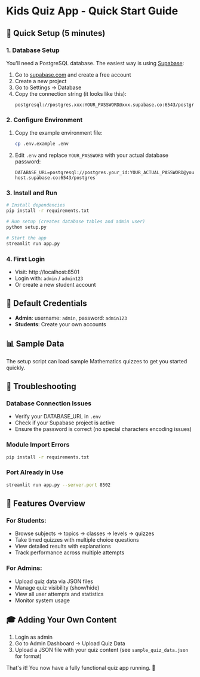 # Kids Quiz App - Quick Start Guide

## 🚀 Quick Setup (5 minutes)

### 1. Database Setup
You'll need a PostgreSQL database. The easiest way is using [Supabase](https://supabase.com):

1. Go to [supabase.com](https://supabase.com) and create a free account
2. Create a new project
3. Go to Settings → Database
4. Copy the connection string (it looks like this):
   ```
   postgresql://postgres.xxx:YOUR_PASSWORD@xxx.supabase.co:6543/postgres
   ```

### 2. Configure Environment
1. Copy the example environment file:
   ```bash
   cp .env.example .env
   ```

2. Edit `.env` and replace `YOUR_PASSWORD` with your actual database password:
   ```env
   DATABASE_URL=postgresql://postgres.your_id:YOUR_ACTUAL_PASSWORD@your-host.supabase.co:6543/postgres
   ```

### 3. Install and Run
```bash
# Install dependencies
pip install -r requirements.txt

# Run setup (creates database tables and admin user)
python setup.py

# Start the app
streamlit run app.py
```

### 4. First Login
- Visit: http://localhost:8501
- Login with: `admin` / `admin123`
- Or create a new student account

## 🎯 Default Credentials
- **Admin**: username: `admin`, password: `admin123`
- **Students**: Create your own accounts

## 📊 Sample Data
The setup script can load sample Mathematics quizzes to get you started quickly.

## 🔧 Troubleshooting

### Database Connection Issues
- Verify your DATABASE_URL in `.env`
- Check if your Supabase project is active
- Ensure the password is correct (no special characters encoding issues)

### Module Import Errors
```bash
pip install -r requirements.txt
```

### Port Already in Use
```bash
streamlit run app.py --server.port 8502
```

## 📱 Features Overview

### For Students:
- Browse subjects → topics → classes → levels → quizzes
- Take timed quizzes with multiple choice questions
- View detailed results with explanations
- Track performance across multiple attempts

### For Admins:
- Upload quiz data via JSON files
- Manage quiz visibility (show/hide)
- View all user attempts and statistics
- Monitor system usage

## 🎓 Adding Your Own Content

1. Login as admin
2. Go to Admin Dashboard → Upload Quiz Data
3. Upload a JSON file with your quiz content (see `sample_quiz_data.json` for format)

That's it! You now have a fully functional quiz app running. 🎉
